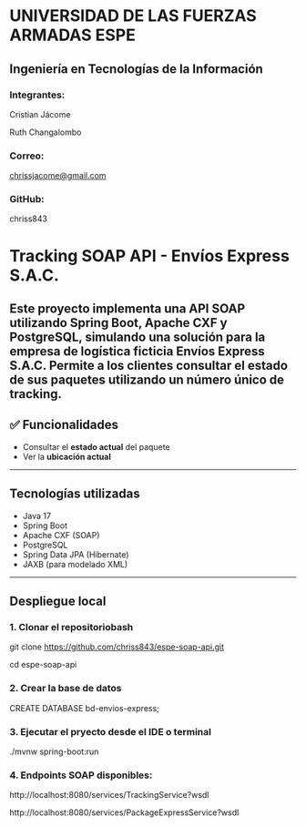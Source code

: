 # UNIVERSIDAD DE LAS FUERZAS ARMADAS ESPE 
## Ingeniería en Tecnologías de la Información
### Integrantes:
Cristian Jácome 
            
Ruth Changalombo

### Correo: 

chrissjacome@gmail.com

### GitHub: 

chriss843

# Tracking SOAP API - Envíos Express S.A.C.
Este proyecto implementa una API SOAP utilizando **Spring Boot**, **Apache CXF** y **PostgreSQL**, 
simulando una solución para la empresa de logística ficticia **Envíos Express S.A.C.**
Permite a los clientes consultar el estado de sus paquetes utilizando un número único de tracking.
---

## ✅ Funcionalidades

- Consultar el **estado actual** del paquete
- Ver la **ubicación actual**
---
## Tecnologías utilizadas

- Java 17
- Spring Boot
- Apache CXF (SOAP)
- PostgreSQL
- Spring Data JPA (Hibernate)
- JAXB (para modelado XML)
---

## Despliegue local

### 1. Clonar el repositoriobash
git clone https://github.com/chriss843/espe-soap-api.git

cd espe-soap-api

### 2. Crear la base de datos
CREATE DATABASE bd-envios-express;

### 3. Ejecutar el pryecto desde el IDE o terminal
./mvnw spring-boot:run

### 4. Endpoints SOAP disponibles:

http://localhost:8080/services/TrackingService?wsdl

http://localhost:8080/services/PackageExpressService?wsdl